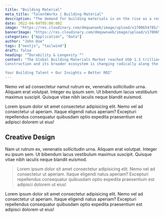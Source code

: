 ```yaml
---
title: "Building Material"
meta_title: "TalentWorkx | Building Material"
description: "The demand for building materials is on the rise as a result of government investments in the construction of infrastructure, including public"
date: 2022-04-04T05:00:00Z
image: "https://res.cloudinary.com/dmquwnaeb/image/upload/v1700654785/talentWorkx/pwnlq4qoetomdiqyidip.png"
bannerImage: "https://res.cloudinary.com/dmquwnaeb/image/upload/v1700654785/talentWorkx/pwnlq4qoetomdiqyidip.png"
categories: ["Application", "Data"]
author: "John Doe"
tags: ["nextjs", "tailwind"]
draft: false
heading: "“Durability & Longevity “"
content: "The Global Building Materials Market reached USD 1.3 trillion in 2022 and is expected to reach USD 1.7 trillion by 2030 growing with a CAGR of 3.9% during the forecast period 2023-2030. The demand for building materials is on the rise as a result of government investments in the construction of infrastructure, including public buildings, utilities and transportation systems
Construction and its broader ecosystem is changing radically along the entire value chain, accelerated by the global pandemic. Our Talent solutions & services helps Industry Leaders in onboarding competitive talent enabled with transformative ideas, effective execution, and deep capability-building strategic decisions in this dynamic complex environment to accelerate sustainable and inclusive growth.

Your Building Talent + Our Insights = Better ROI"
---
```


Nemo vel ad consectetur namut rutrum ex, venenatis sollicitudin urna. Aliquam erat volutpat. Integer eu ipsum sem. Ut bibendum lacus vestibulum maximus suscipit. Quisque vitae nibh iaculis neque blandit euismod.

Lorem ipsum dolor sit amet consectetur adipisicing elit. Nemo vel ad consectetur ut aperiam. Itaque eligendi natus aperiam? Excepturi repellendus consequatur quibusdam optio expedita praesentium est adipisci dolorem ut eius!

## Creative Design

Nam ut rutrum ex, venenatis sollicitudin urna. Aliquam erat volutpat. Integer eu ipsum sem. Ut bibendum lacus vestibulum maximus suscipit. Quisque vitae nibh iaculis neque blandit euismod.

> Lorem ipsum dolor sit amet consectetur adipisicing elit. Nemo vel ad consectetur ut aperiam. Itaque eligendi natus aperiam? Excepturi repellendus consequatur quibusdam optio expedita praesentium est adipisci dolorem ut eius!

Lorem ipsum dolor sit amet consectetur adipisicing elit. Nemo vel ad consectetur ut aperiam. Itaque eligendi natus aperiam? Excepturi repellendus consequatur quibusdam optio expedita praesentium est adipisci dolorem ut eius!

